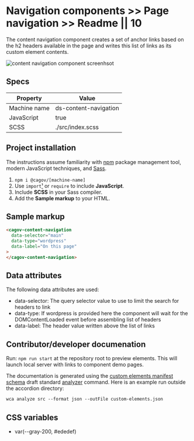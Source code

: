 # Navigation components >> Page navigation >> Readme || 10

The content navigation component creates a set of anchor links based on the h2 headers available in the page and writes this list of links as its custom element contents.


<img src="https://raw.githubusercontent.com/cagov/design-system/main/components/content-navigation/content-navigation-screenshot.png" alt="content navigation component screenhsot"  />


## Specs

| Property | Value |
| --- | --- |
| Machine name | ds-content-navigation |
| JavaScript | true |
| SCSS | ./src/index.scss |

## Project installation

The instructions assume familiarity with [npm](https://npmjs.com) package management tool, modern JavaScript techniques, and [Sass](https://sass-lang.com/).

1. `npm i @cagov/[machine-name]`
2. Use `import`[¹](/footnotes/#footnote1) or `require` to include **JavaScript**.  
3. Include **SCSS** in your Sass compiler.
4. Add the **Sample markup** to your HTML.

## Sample markup

```html preview
<cagov-content-navigation 
  data-selector="main" 
  data-type="wordpress" 
  data-label="On this page"
>
</cagov-content-navigation>
```

## Data attributes

The following data attributes are used:

- data-selector: The query selector value to use to limit the search for headers to link
- data-type: If wordpress is provided here the component will wait for the DOMContentLoaded event before assembling list of headers
- data-label: The header value written above the list of links

## Contributor/developer documenation

Run: ```npm run start``` at the repository root to preview elements. This will launch local server with links to component demo pages.

The documentation is generated using the <a href="https://github.com/webcomponents/custom-elements-manifest">custom elements manifest schema</a> draft standard <a href="https://github.com/runem/web-component-analyzer">analyzer</a> command. Here is an example run outside the accordion directory:


```html preview
wca analyze src --format json --outFile custom-elements.json
```

## CSS variables

- var(--gray-200, #ededef)